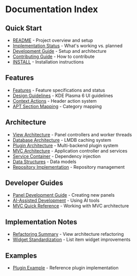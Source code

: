 # Documentation Index

## Quick Start
- [README](../README.md) - Project overview and setup
- [Implementation Status](STATUS.md) - What's working vs. planned
- [Development Guide](DEVELOPMENT.md) - Setup and architecture
- [Contributing Guide](CONTRIBUTING.md) - How to contribute
- [INSTALL](../INSTALL.md) - Installation instructions

## Features
- [Features](features/FEATURES.md) - Feature specifications and status
- [Design Guidelines](features/DESIGN_GUIDELINES.md) - KDE Plasma 6 UI guidelines
- [Context Actions](features/CONTEXT_ACTIONS.md) - Header action system
- [APT Section Mapping](features/APT_SECTION_MAPPING.md) - Category mapping

## Architecture
- [View Architecture](architecture/VIEW_ARCHITECTURE.md) - Panel controllers and worker threads
- [Database Architecture](architecture/DATABASE_ARCHITECTURE.md) - LMDB caching system
- [Plugin Architecture](architecture/PLUGIN_ARCHITECTURE.md) - Multi-backend plugin system
- [MVC Architecture](architecture/MVC_REFACTOR_ARCHITECTURE.md) - Application controller and services
- [Service Container](architecture/SERVICE_CONTAINER.md) - Dependency injection
- [Data Structures](architecture/DATA_STRUCTURES.md) - Data models
- [Repository Implementation](architecture/REPOSITORY_IMPLEMENTATION.md) - Repository management

## Developer Guides
- [Panel Development Guide](developer/PANEL_DEVELOPMENT_GUIDE.md) - Creating new panels
- [AI-Assisted Development](developer/AI_ASSISTED_DEVELOPMENT.md) - Using AI tools
- [MVC Quick Reference](developer/MVC_QUICK_REFERENCE.md) - Working with MVC architecture

## Implementation Notes
- [Refactoring Summary](REFACTORING_SUMMARY.md) - View architecture refactoring
- [Widget Standardization](WIDGET_STANDARDIZATION.md) - List item widget improvements

## Examples
- [Plugin Example](examples/PLUGIN_EXAMPLE.md) - Reference plugin implementation
